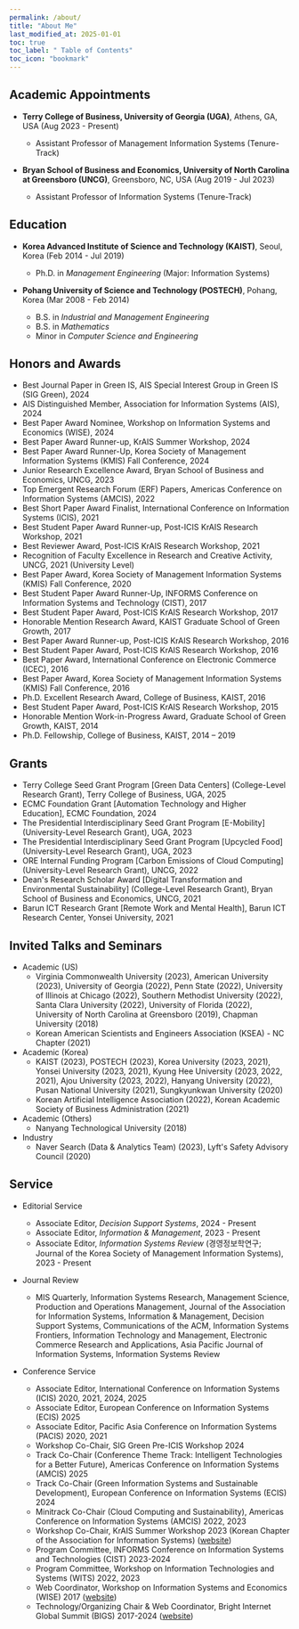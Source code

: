 ```yaml
---
permalink: /about/
title: "About Me"
last_modified_at: 2025-01-01
toc: true
toc_label: " Table of Contents"
toc_icon: "bookmark"
---
```


## Academic Appointments
* **Terry College of Business, University of Georgia (UGA)**, Athens, GA, USA (Aug 2023 - Present)
	* Assistant Professor of Management Information Systems (Tenure-Track)

* **Bryan School of Business and Economics, University of North Carolina at Greensboro (UNCG)**, Greensboro, NC, USA (Aug 2019 - Jul 2023)
	* Assistant Professor of Information Systems (Tenure-Track)


## Education
* **Korea Advanced Institute of Science and Technology (KAIST)**, Seoul, Korea (Feb 2014 - Jul 2019)
	* Ph.D. in *Management Engineering* (Major: Information Systems)

* **Pohang University of Science and Technology (POSTECH)**, Pohang, Korea (Mar 2008 - Feb 2014)
	* B.S. in *Industrial and Management Engineering*
	* B.S. in *Mathematics*
	* Minor in *Computer Science and Engineering*


## Honors and Awards
* Best Journal Paper in Green IS, AIS Special Interest Group in Green IS (SIG Green), 2024
* AIS Distinguished Member, Association for Information Systems (AIS), 2024
* Best Paper Award Nominee, Workshop on Information Systems and Economics (WISE), 2024
* Best Paper Award Runner-up, KrAIS Summer Workshop, 2024
* Best Paper Award Runner-Up, Korea Society of Management Information Systems (KMIS) Fall Conference, 2024
*	Junior Research Excellence Award, Bryan School of Business and Economics, UNCG, 2023
*	Top Emergent Research Forum (ERF) Papers, Americas Conference on Information Systems (AMCIS), 2022
*	Best Short Paper Award Finalist, International Conference on Information Systems (ICIS), 2021
* Best Student Paper Award Runner-up, Post-ICIS KrAIS Research Workshop, 2021
* Best Reviewer Award, Post-ICIS KrAIS Research Workshop, 2021
* Recognition of Faculty Excellence in Research and Creative Activity, UNCG, 2021 (University Level)
* Best Paper Award, Korea Society of Management Information Systems (KMIS) Fall Conference, 2020
* Best Student Paper Award Runner-Up, INFORMS Conference on Information Systems and Technology (CIST), 2017
* Best Student Paper Award, Post-ICIS KrAIS Research Workshop, 2017
* Honorable Mention Research Award, KAIST Graduate School of Green Growth, 2017
* Best Paper Award Runner-up, Post-ICIS KrAIS Research Workshop, 2016
* Best Student Paper Award, Post-ICIS KrAIS Research Workshop, 2016
* Best Paper Award, International Conference on Electronic Commerce (ICEC), 2016
* Best Paper Award, Korea Society of Management Information Systems (KMIS) Fall Conference, 2016
* Ph.D. Excellent Research Award, College of Business, KAIST, 2016
* Best Student Paper Award, Post-ICIS KrAIS Research Workshop, 2015
* Honorable Mention Work-in-Progress Award, Graduate School of Green Growth, KAIST, 2014
* Ph.D. Fellowship, College of Business, KAIST, 2014 – 2019

## Grants
*	Terry College Seed Grant Program [Green Data Centers] (College-Level Research Grant), Terry College of Business, UGA, 2025
*	ECMC Foundation Grant [Automation Technology and Higher Education], ECMC Foundation, 2024
*	The Presidential Interdisciplinary Seed Grant Program [E-Mobility] (University-Level Research Grant), UGA, 2023
*	The Presidential Interdisciplinary Seed Grant Program [Upcycled Food] (University-Level Research Grant), UGA, 2023
*	ORE Internal Funding Program [Carbon Emissions of Cloud Computing] (University-Level Research Grant), UNCG, 2022
* Dean's Research Scholar Award [Digital Transformation and Environmental Sustainability] (College-Level Research Grant), Bryan School of Business and Economics, UNCG, 2021
* Barun ICT Research Grant [Remote Work and Mental Health], Barun ICT Research Center, Yonsei University, 2021

## Invited Talks and Seminars
* Academic (US)
	* Virginia Commonwealth University (2023), American University (2023), University of Georgia (2022), Penn State (2022), University of Illinois at Chicago (2022), Southern Methodist University (2022), Santa Clara University (2022), University of Florida (2022), University of North Carolina at Greensboro (2019), Chapman University (2018)
	* Korean American Scientists and Engineers Association (KSEA) - NC Chapter (2021)
* Academic (Korea)
	* KAIST (2023), POSTECH (2023), Korea University (2023, 2021), Yonsei University (2023, 2021), Kyung Hee University (2023, 2022, 2021), Ajou University (2023, 2022), Hanyang University (2022), Pusan National University (2021), Sungkyunkwan University (2020)
	* Korean Artificial Intelligence Association (2022), Korean Academic Society of Business Administration (2021)
* Academic (Others)
	* Nanyang Technological University (2018)
* Industry
	* Naver Search (Data & Analytics Team) (2023), Lyft's Safety Advisory Council (2020)

## Service
* Editorial Service
	* Associate Editor, *Decision Support Systems*, 2024 - Present
	* Associate Editor, *Information & Management*, 2023 - Present
	* Associate Editor, *Information Systems Review* (경영정보학연구; Journal of the Korea Society of Management Information Systems), 2023 - Present

* Journal Review
	* MIS Quarterly, Information Systems Research, Management Science, Production and Operations Management, Journal of the Association for Information Systems, Information & Management, Decision Support Systems, Communications of the ACM, Information Systems Frontiers, Information Technology and Management, Electronic Commerce Research and Applications, Asia Pacific Journal of Information Systems, Information Systems Review

* Conference Service
	* Associate Editor, International Conference on Information Systems (ICIS) 2020, 2021, 2024, 2025
	* Associate Editor, European Conference on Information Systems (ECIS) 2025
	* Associate Editor, Pacific Asia Conference on Information Systems (PACIS) 2020, 2021
	* Workshop Co-Chair, SIG Green Pre-ICIS Workshop 2024
	* Track Co-Chair (Conference Theme Track: Intelligent Technologies for a Better Future), Americas Conference on Information Systems (AMCIS) 2025
	* Track Co-Chair (Green Information Systems and Sustainable Development), European Conference on Information Systems (ECIS) 2024
	* Minitrack Co-Chair (Cloud Computing and Sustainability), Americas Conference on Information Systems (AMCIS) 2022, 2023
	* Workshop Co-Chair, KrAIS Summer Workshop 2023 (Korean Chapter of the Association for Information Systems) ([website][1])
	* Program Committee, INFORMS Conference on Information Systems and Technologies (CIST) 2023-2024
	* Program Committee, Workshop on Information Technologies and Systems (WITS) 2022, 2023
	* Web Coordinator, Workshop on Information Systems and Economics (WISE) 2017 ([website][2])
	* Technology/Organizing Chair & Web Coordinator, Bright Internet Global Summit (BIGS) 2017-2024 ([website][3])

[1]: https://sites.google.com/view/krais-summer2023
[2]: https://wiseconf2017.wixsite.com/wise
[3]: http://brightinternet.org
